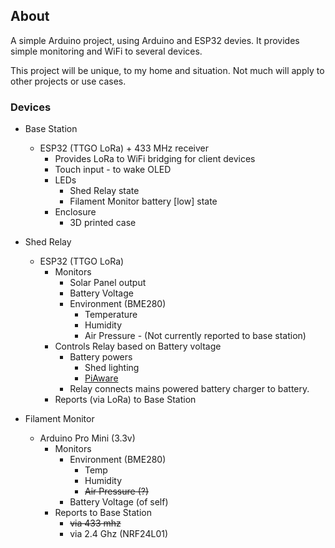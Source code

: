 ## About

A simple Arduino project, using Arduino and ESP32 devies. It provides simple monitoring and WiFi to several devices.

This project will be unique, to my home and situation. Not much will apply to other projects or use cases.

### Devices

- Base Station

  - ESP32 (TTGO LoRa) + 433 MHz receiver
    - Provides LoRa to WiFi bridging for client devices
    - Touch input - to wake OLED
    - LEDs
      - Shed Relay state
      - Filament Monitor battery [low] state
    - Enclosure
      - 3D printed case

- Shed Relay

  - ESP32 (TTGO LoRa)
    - Monitors
      - Solar Panel output
      - Battery Voltage
      - Environment (BME280)
        - Temperature
        - Humidity
        - Air Pressure - (Not currently reported to base station)
    - Controls Relay based on Battery voltage
      - Battery powers
        - Shed lighting
        - [PiAware](https://flightaware.com/adsb/piaware/build)
      - Relay connects mains powered battery charger to battery.
    - Reports (via LoRa) to Base Station

- Filament Monitor

  - Arduino Pro Mini (3.3v)
    - Monitors
      - Environment (BME280)
        - Temp
        - Humidity
        - ~~Air Pressure (?)~~
      - Battery Voltage (of self)
    - Reports to Base Station
      - ~~via 433 mhz~~
      - via 2.4 Ghz (NRF24L01)
  
  